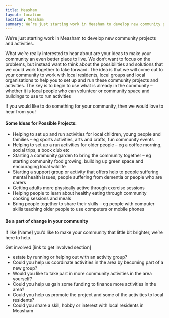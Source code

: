 ```yaml
---
title: Measham
layout: location
location: Measham
summary: We’re just starting work in Measham to develop new community projects and activities.
---
```


We’re just starting work in Measham to develop new community projects and activities.

What we’re really interested to hear about are your ideas to make your community an even better place to live. We don’t want to focus on the problems, but instead want to think about the possibilities and solutions that we could work together to take forward. The idea is that we will come out to your community to work with local residents, local groups and local organisations to help you to set up and run these community projects and activities. The key is to begin to use what is already in the community – whether it is local people who can volunteer or community space and buildings to use to run activities

If you would like to do something for your community, then we would love to hear from you!

#### Some Ideas for Possible Projects:

* Helping to set up and run activities for local children, young people and families – eg sports activities, arts and crafts, fun community events
* Helping to set up a run activities for older people – eg a coffee morning, social trips, a book club etc
* Starting a community garden to bring the community together – eg starting community food growing, building up green space and encouraging local wildlife
* Starting a support group or activity that offers help to people suffering mental health issues, people suffering from dementia or people who are carers
* Getting adults more physically active through exercise sessions
* Helping people to learn about healthy eating through community cooking sessions and meals
* Bring people together to share their skills – eg people with computer skills teaching older people to use computers or mobile phones

#### Be a part of change in your community

If like [Name] you’d like to make your community that little bit brighter, we’re here to help. 

Get involved [link to get involved section]

* estate by running or helping out with an activity group?
* Could you help us coordinate activities in the area by becoming part of a new group?
* Would you like to take part in more community activities in the area yourself?
* Could you help us gain some funding to finance more activities in the area?
* Could you help us promote the project and some of the activities to local residents?
* Could you share a skill, hobby or interest with local residents in Measham 